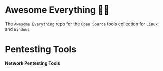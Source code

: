 # Awesome Everything 👾👾
The `Awesome Everything` repo for the `Open Source` tools collection for `Linux` and `Windows`

# Pentesting Tools
**Network Pentesting Tools**

